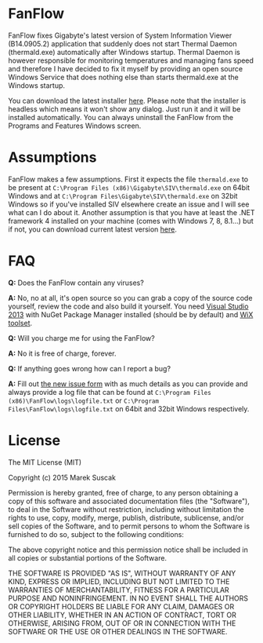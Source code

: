 FanFlow
=======

FanFlow fixes Gigabyte's latest version of System Information Viewer (B14.0905.2) application that suddenly does not start Thermal Daemon (thermald.exe) automatically after Windows startup. Thermal Daemon is however responsible for monitoring temperatures and managing fans speed and therefore I have decided to fix it myself by providing an open source Windows Service that does nothing else than starts thermald.exe at the Windows startup.

You can download the latest installer [here](https://github.com/mareksuscak/FanFlow/releases). Please note that the installer is headless which means it won't show any dialog. Just run it and it will be installed automatically. You can always uninstall the FanFlow from the Programs and Features Windows screen.

Assumptions
===========

FanFlow makes a few assumptions. First it expects the file `thermald.exe` to be present at `C:\Program Files (x86)\Gigabyte\SIV\thermald.exe` on 64bit Windows and at `C:\Program Files\Gigabyte\SIV\thermald.exe` on 32bit Windows so if you've installed SIV elsewhere create an issue and I will see what can I do about it. Another assumption is that you have at least the .NET framework 4 installed on your machine (comes with Windows 7, 8, 8.1...) but if not, you can download current latest version [here](http://www.microsoft.com/en-us/download/details.aspx?id=42642).

FAQ
===

**Q:** Does the FanFlow contain any viruses?

**A:** No, no at all, it's open source so you can grab a copy of the source code yourself, review the code and also build it yourself. You need [Visual Studio 2013](http://www.visualstudio.com/products/visual-studio-community-vs) with NuGet Package Manager installed (should be by default) and [WiX toolset](http://wixtoolset.org/).

**Q:** Will you charge me for using the FanFlow?

**A:** No it is free of charge, forever.

**Q:** If anything goes wrong how can I report a bug?

**A:** Fill out [the new issue form](https://github.com/mareksuscak/FanFlow/issues/new) with as much details as you can provide and always provide a log file that can be found at `C:\Program Files (x86)\FanFlow\logs\logfile.txt` or `C:\Program Files\FanFlow\logs\logfile.txt` on 64bit and 32bit Windows respectively.

License
=======

The MIT License (MIT)

Copyright (c) 2015 Marek Suscak

Permission is hereby granted, free of charge, to any person obtaining a copy
of this software and associated documentation files (the "Software"), to deal
in the Software without restriction, including without limitation the rights
to use, copy, modify, merge, publish, distribute, sublicense, and/or sell
copies of the Software, and to permit persons to whom the Software is
furnished to do so, subject to the following conditions:

The above copyright notice and this permission notice shall be included in all
copies or substantial portions of the Software.

THE SOFTWARE IS PROVIDED "AS IS", WITHOUT WARRANTY OF ANY KIND, EXPRESS OR
IMPLIED, INCLUDING BUT NOT LIMITED TO THE WARRANTIES OF MERCHANTABILITY,
FITNESS FOR A PARTICULAR PURPOSE AND NONINFRINGEMENT. IN NO EVENT SHALL THE
AUTHORS OR COPYRIGHT HOLDERS BE LIABLE FOR ANY CLAIM, DAMAGES OR OTHER
LIABILITY, WHETHER IN AN ACTION OF CONTRACT, TORT OR OTHERWISE, ARISING FROM,
OUT OF OR IN CONNECTION WITH THE SOFTWARE OR THE USE OR OTHER DEALINGS IN THE
SOFTWARE.

